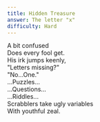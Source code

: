 ```yaml
---
title: Hidden Treasure
answer: The letter "x"
difficulty: Hard
---
```

A bit confused  
Does every fool get.  
His irk jumps keenly,  
"Letters missing?"  
"No...One."  
...Puzzles...  
...Questions...  
...Riddles...  
Scrabblers take ugly variables  
With youthful zeal.  